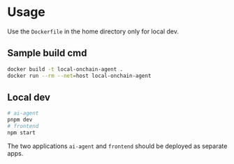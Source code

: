 # Usage

Use the `Dockerfile` in the home directory only for local dev.
## Sample build cmd
```bash
docker build -t local-onchain-agent .
docker run --rm --net=host local-onchain-agent
```

## Local dev
```bash
# ai-agent
pnpm dev
# frontend
npm start
```

The two applications `ai-agent` and `frontend` should be deployed as separate apps.
